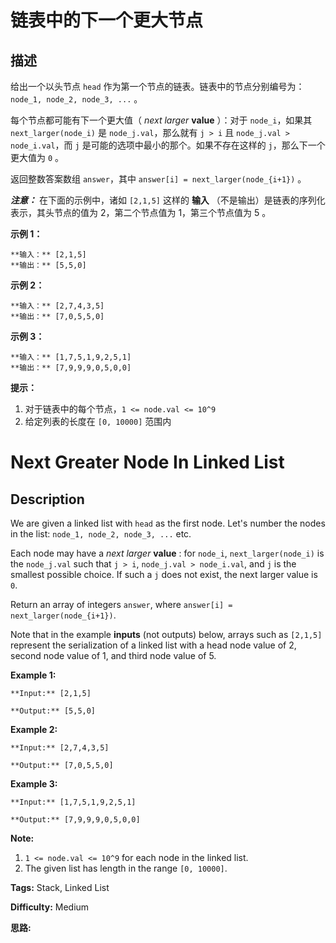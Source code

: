 # 链表中的下一个更大节点

## 描述

给出一个以头节点 `head` 作为第一个节点的链表。链表中的节点分别编号为：`node_1, node_2, node_3, ...` 。

每个节点都可能有下一个更大值（ _next larger_ **value** ）：对于 `node_i`，如果其 `next_larger(node_i)` 是 `node_j.val`，那么就有 `j > i` 且  `node_j.val > node_i.val`，而 `j` 是可能的选项中最小的那个。如果不存在这样的 `j`，那么下一个更大值为 `0` 。

返回整数答案数组 `answer`，其中 `answer[i] = next_larger(node_{i+1})` 。

**_注意：_** 在下面的示例中，诸如 `[2,1,5]` 这样的 **输入** （不是输出）是链表的序列化表示，其头节点的值为 2，第二个节点值为 1，第三个节点值为 5 。



**示例 1：**

    
    
    **输入：** [2,1,5]
    **输出：** [5,5,0]
    

**示例 2：**

    
    
    **输入：** [2,7,4,3,5]
    **输出：** [7,0,5,5,0]
    

**示例 3：**

    
    
    **输入：** [1,7,5,1,9,2,5,1]
    **输出：** [7,9,9,9,0,5,0,0]
    



**提示：**

  1. 对于链表中的每个节点，`1 <= node.val <= 10^9`
  2. 给定列表的长度在 `[0, 10000]` 范围内



# Next Greater Node In Linked List

## Description



We are given a linked list with `head` as the first node.  Let's number the nodes in the list: `node_1, node_2, node_3, ...` etc.

Each node may have a _next larger_ **value** : for `node_i`, `next_larger(node_i)` is the `node_j.val` such that `j > i`, `node_j.val > node_i.val`, and `j` is the smallest possible choice.  If such a `j` does not exist, the next larger value is `0`.

Return an array of integers `answer`, where `answer[i] = next_larger(node_{i+1})`.

Note that in the example **inputs**  (not outputs) below, arrays such as `[2,1,5]` represent the serialization of a linked list with a head node value of 2, second node value of 1, and third node value of 5.



**Example 1:**

    
    
    **Input:** [2,1,5]
    **Output:** [5,5,0]
    

**Example 2:**

    
    
    **Input:** [2,7,4,3,5]
    **Output:** [7,0,5,5,0]
    

**Example 3:**

    
    
    **Input:** [1,7,5,1,9,2,5,1]
    **Output:** [7,9,9,9,0,5,0,0]
    



**Note:**

  1. `1 <= node.val <= 10^9` for each node in the linked list.
  2. The given list has length in the range `[0, 10000]`.


**Tags:** Stack, Linked List

**Difficulty:** Medium

**思路:**
